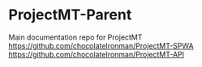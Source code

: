 # ProjectMT-Parent
Main documentation repo for ProjectMT
https://github.com/chocolateIronman/ProjectMT-SPWA
https://github.com/chocolateIronman/ProjectMT-API
